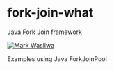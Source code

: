 # fork-join-what
Java Fork Join framework

[![Mark Wasilwa](https://circleci.com/gh/circleci/circleci-docs.svg?style=svg)](https://circleci.com/gh/wmmx1n/fork-join-what)

Examples using Java ForkJoinPool
